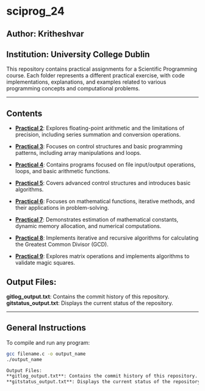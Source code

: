 # sciprog_24

## Author: Kritheshvar
## Institution: University College Dublin

This repository contains practical assignments for a Scientific Programming course. Each folder represents a different practical exercise, with code implementations, explanations, and examples related to various programming concepts and computational problems.

---

## Contents

- **[Practical 2](practical2/README.md)**: 
  Explores floating-point arithmetic and the limitations of precision, including series summation and conversion operations.

- **[Practical 3](practical3/README.md)**: 
  Focuses on control structures and basic programming patterns, including array manipulations and loops.

- **[Practical 4](practical4/README.md)**: 
  Contains programs focused on file input/output operations, loops, and basic arithmetic functions.

- **[Practical 5](practical5/README.md)**: 
  Covers advanced control structures and introduces basic algorithms.

- **[Practical 6](practical6/README.md)**: 
  Focuses on mathematical functions, iterative methods, and their applications in problem-solving.

- **[Practical 7](practical7/README.md)**: 
  Demonstrates estimation of mathematical constants, dynamic memory allocation, and numerical computations.

- **[Practical 8](practical8/README.md)**: 
  Implements iterative and recursive algorithms for calculating the Greatest Common Divisor (GCD).

- **[Practical 9](practical9/README.md)**: 
  Explores matrix operations and implements algorithms to validate magic squares.


## Output Files:
**gitlog_output.txt**: Contains the commit history of this repository.
**gitstatus_output.txt**: Displays the current status of the repository.

---

## General Instructions

To compile and run any program:
```bash
gcc filename.c -o output_name
./output_name

Output Files:
**gitlog_output.txt**: Contains the commit history of this repository.
**gitstatus_output.txt**: Displays the current status of the repository.
